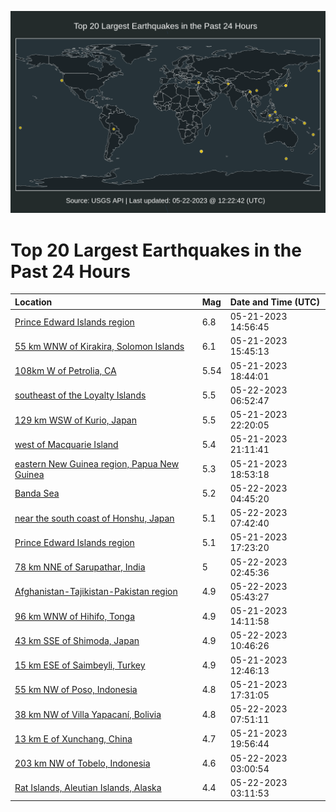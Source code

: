 ![Map](./map.png)

# Top 20 Largest Earthquakes in the Past 24 Hours

| Location | Mag | Date and Time (UTC) |
|:---|:---|:---|
| [Prince Edward Islands region](https://earthquake.usgs.gov/earthquakes/eventpage/us6000kdmq) | 6.8 | 05-21-2023 14:56:45 |
| [55 km WNW of Kirakira, Solomon Islands](https://earthquake.usgs.gov/earthquakes/eventpage/us6000kdnw) | 6.1 | 05-21-2023 15:45:13 |
| [108km W of Petrolia, CA](https://earthquake.usgs.gov/earthquakes/eventpage/nc73890906) | 5.54 | 05-21-2023 18:44:01 |
| [southeast of the Loyalty Islands](https://earthquake.usgs.gov/earthquakes/eventpage/us6000kdty) | 5.5 | 05-22-2023 06:52:47 |
| [129 km WSW of Kurio, Japan](https://earthquake.usgs.gov/earthquakes/eventpage/us6000kdrq) | 5.5 | 05-21-2023 22:20:05 |
| [west of Macquarie Island](https://earthquake.usgs.gov/earthquakes/eventpage/us6000kdrc) | 5.4 | 05-21-2023 21:11:41 |
| [eastern New Guinea region, Papua New Guinea](https://earthquake.usgs.gov/earthquakes/eventpage/us6000kdqc) | 5.3 | 05-21-2023 18:53:18 |
| [Banda Sea](https://earthquake.usgs.gov/earthquakes/eventpage/us6000kdtd) | 5.2 | 05-22-2023 04:45:20 |
| [near the south coast of Honshu, Japan](https://earthquake.usgs.gov/earthquakes/eventpage/us6000kdu2) | 5.1 | 05-22-2023 07:42:40 |
| [Prince Edward Islands region](https://earthquake.usgs.gov/earthquakes/eventpage/us6000kdpx) | 5.1 | 05-21-2023 17:23:20 |
| [78 km NNE of Sarupathar, India](https://earthquake.usgs.gov/earthquakes/eventpage/us6000kdsy) | 5 | 05-22-2023 02:45:36 |
| [Afghanistan-Tajikistan-Pakistan region](https://earthquake.usgs.gov/earthquakes/eventpage/us6000kdtp) | 4.9 | 05-22-2023 05:43:27 |
| [96 km WNW of Hihifo, Tonga](https://earthquake.usgs.gov/earthquakes/eventpage/us6000kdmg) | 4.9 | 05-21-2023 14:11:58 |
| [43 km SSE of Shimoda, Japan](https://earthquake.usgs.gov/earthquakes/eventpage/us6000kdup) | 4.9 | 05-22-2023 10:46:26 |
| [15 km ESE of Saimbeyli, Turkey](https://earthquake.usgs.gov/earthquakes/eventpage/us6000kdm0) | 4.9 | 05-21-2023 12:46:13 |
| [55 km NW of Poso, Indonesia](https://earthquake.usgs.gov/earthquakes/eventpage/us6000kdq2) | 4.8 | 05-21-2023 17:31:05 |
| [38 km NW of Villa Yapacaní, Bolivia](https://earthquake.usgs.gov/earthquakes/eventpage/us6000kdu3) | 4.8 | 05-22-2023 07:51:11 |
| [13 km E of Xunchang, China](https://earthquake.usgs.gov/earthquakes/eventpage/us6000kdqt) | 4.7 | 05-21-2023 19:56:44 |
| [203 km NW of Tobelo, Indonesia](https://earthquake.usgs.gov/earthquakes/eventpage/us6000kdt0) | 4.6 | 05-22-2023 03:00:54 |
| [Rat Islands, Aleutian Islands, Alaska](https://earthquake.usgs.gov/earthquakes/eventpage/us6000kdt1) | 4.4 | 05-22-2023 03:11:53 |
